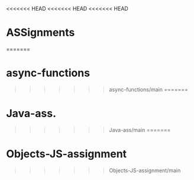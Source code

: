 <<<<<<< HEAD
<<<<<<< HEAD
<<<<<<< HEAD
# ASSignments
=======
# async-functions
>>>>>>> async-functions/main
=======
# Java-ass.
>>>>>>> Java-ass/main
=======
# Objects-JS-assignment
>>>>>>> Objects-JS-assignment/main
